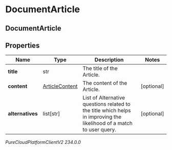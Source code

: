 # DocumentArticle

## DocumentArticle

## Properties

|Name | Type | Description | Notes|
|------------ | ------------- | ------------- | -------------|
| **title** | str | The title of the Article. | |
| **content** | [ArticleContent](ArticleContent) | The content of the Article. | [optional] |
| **alternatives** | list[str] | List of Alternative questions related to the title which helps in improving the likelihood of a match to user query. | [optional] |



_PureCloudPlatformClientV2 234.0.0_
